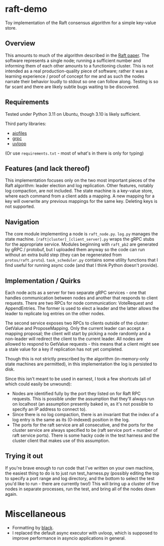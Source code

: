 # raft-demo
Toy implementation of the Raft consensus algorithm for a simple key-value store.

## Overview
This amounts to much of the algorithm described in the [Raft paper](https://raft.github.io/raft.pdf). The software represents a single node; running a sufficient number and informing them of each other amounts to a functioning cluster. This is not intended as a real production-quality piece of software; rather it was a learning experience / proof of concept for me and as such the nodes narrate their behavior loudly to stdout so one can follow along. Testing is so far scant and there are likely subtle bugs waiting to be discovered.

## Requirements
Tested under Python 3.11 on Ubuntu, though 3.10 is likely sufficient. 

Third party libraries:
- [aiofiles](https://pypi.org/project/aiofiles/)
- [grpc](https://grpc.io/docs/languages/python/quickstart/)
- [uvloop](https://pypi.org/project/uvloop/)

(Or use `requirements.txt` - most of what's in there is only for typing)

## Features (and lack thereof)

This implementation focuses only on the two most important pieces of the Raft algorithm: leader election and log replication. Other features, notably log compaction, are not included. The state machine is a key-value store, where each command from a client adds a mapping. A new mapping for a key will overwrite any previous mappings for the same key. Deleting keys is not supported.

## Navigation

The core module implementing a node is `raft_node.py`. `log.py` manages the state machine. `[raft|cluster]_[client_server].py` wraps the gRPC stubs for the appropriate service. Modules beginning with `raft_pb2` are generated by gRPC / protobuf, but I uploaded them anyway so the code can run without an extra build step (they can be regenerated from `protos/raft.proto`). `task_scheduler.py` contains some utility functions that I find useful for running async code (and that I think Python doesn't provide).

## Implementation / Quirks

Each node acts as a server for two separate gRPC services - one that handles communication between nodes and another that responds to client requests. There are two RPCs for node communication: VoteRequest and AppendEntries. The former is used to elect a leader and the latter allows the leader to replicate log entries on the other nodes.

The second service exposes two RPCs to clients outside of the cluster: GetValue and ProposeMapping. Only the current leader can accept a mapping proposal; the client will start by picking a node randomly and a non-leader will redirect the client to the current leader. All nodes are allowed to respond to GetValue requests - this means that a client might see a stale value for a key if replication has not yet completed.

Though this is not strictly prescribed by the algorithm (in-memory-only state machines are permitted), in this implementation the log is persisted to disk.

Since this isn't meant to be used in earnest, I took a few shortcuts (all of which could easily be unwound):

- Nodes are identified fully by the port they listed on for Raft RPC requests. This is possible under the assumption that they'll always run on localhost (an assumption presently baked in, as it's not possible to specify an IP address to connect to).
- Since there is no log compaction, there is an invariant that the index of a log entry is the same as its (0-indexed) position in the log.
- The ports for the raft service are all consecutive, and the ports for the cluster service are always specified to be (raft service port + number of raft service ports). There is some hacky code in the test harness and the cluster client that makes use of this assumption.

## Trying it out

If you're brave enough to run code that I've written on your own machine, the easiest thing to do is to just run test_harness.py (possibly editing the top to specify a port range and log directory, and the bottom to select the test you'd like to run - there are currently two!) This will bring up a cluster of five nodes in separate processes, run the test, and bring all of the nodes down again.

# Miscellaneous

- Formatting by [black](https://pypi.org/project/black/).
- I replaced the default async executor with uvloop, which is supposed to improve performance in asyncio applications in general.
